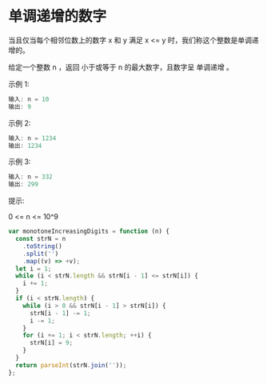 # 单调递增的数字

当且仅当每个相邻位数上的数字 x 和 y 满足 x <= y 时，我们称这个整数是单调递增的。

给定一个整数 n ，返回 小于或等于 n 的最大数字，且数字呈 单调递增 。

示例 1:

```js
输入: n = 10
输出: 9
```

示例 2:

```js
输入: n = 1234
输出: 1234
```

示例 3:

```js
输入: n = 332
输出: 299
```

提示:

0 <= n <= 10^9

```js
var monotoneIncreasingDigits = function (n) {
  const strN = n
    .toString()
    .split('')
    .map((v) => +v);
  let i = 1;
  while (i < strN.length && strN[i - 1] <= strN[i]) {
    i += 1;
  }
  if (i < strN.length) {
    while (i > 0 && strN[i - 1] > strN[i]) {
      strN[i - 1] -= 1;
      i -= 1;
    }
    for (i += 1; i < strN.length; ++i) {
      strN[i] = 9;
    }
  }
  return parseInt(strN.join(''));
};
```
